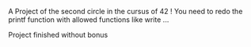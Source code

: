A Project of the second circle in the cursus of 42 !
You need to redo the printf function with allowed functions like write ...

Project finished without bonus

